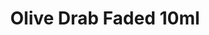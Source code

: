 ---
layout: product
title: "Olive Drab Faded 10ml"
price: "330" 
desc: "Acrylic Laquer 10mL"
img_path: "/assets/img/RC024.jpg"
brand: "AK "
available: false
special_offer: false
new: false
soon: false
cat: "020000"
subcat: "020200"
subsubcat: "020201"
sifra: "RC024"
popular: false
---
